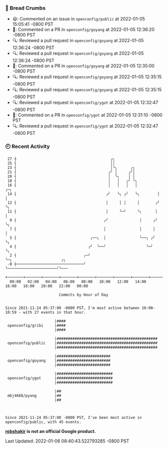 ### 🍞 Bread Crumbs

 * 😃: Commented on an issue in `openconfig/public` at 2022-01-05 15:05:41 -0800 PST
 * 💬: Commented on a PR in  `openconfig/goyang` at 2022-01-05 12:36:20 -0800 PST
 * 🔍: Reviewed a pull request in  `openconfig/goyang` at 2022-01-05 12:36:24 -0800 PST
 * 🔍: Reviewed a pull request in  `openconfig/goyang` at 2022-01-05 12:36:24 -0800 PST
 * 💬: Commented on a PR in  `openconfig/goyang` at 2022-01-05 12:35:00 -0800 PST
 * 🔍: Reviewed a pull request in  `openconfig/goyang` at 2022-01-05 12:35:15 -0800 PST
 * 🔍: Reviewed a pull request in  `openconfig/goyang` at 2022-01-05 12:35:15 -0800 PST
 * 🔍: Reviewed a pull request in  `openconfig/ygot` at 2022-01-05 12:32:47 -0800 PST
 * 💬: Commented on a PR in  `openconfig/ygot` at 2022-01-05 12:31:10 -0800 PST
 * 🔍: Reviewed a pull request in  `openconfig/ygot` at 2022-01-05 12:32:47 -0800 PST

### 🕘 Recent Activity
```
 27 ┼                                          ╭╮
 25 ┤                                          ││
 23 ┤                                          │╰╮      ╭╮
 21 ┤                                         ╭╯ │     ╭╯│
 20 ┤                                         │  ╰╮    │ │
 18 ┤                                         │   │   ╭╯ ╰╮
 16 ┤                                         │   │   │   │         ╭─╮
 14 ┤                                        ╭╯   ╰╮ ╭╯   ╰╮        │ │
 12 ┤                                        │     │ │     │       ╭╯ ╰╮
 11 ┤                                        │     ╰─╯     ╰╮      │   │
  9 ┤                                       ╭╯              │     ╭╯   ╰╮
  7 ┤                                       │               │     │     │
  5 ┤                                 ╭──╮  │               ╰──╮ ╭╯     ╰╮
  4 ┤                                ╭╯  ╰──╯                  ╰─╯       ╰╮
  2 ┤                              ╭─╯                                    ╰─╮                      ╭╮
 -0 ┼──────────────────────────────╯                                        ╰──────────────────────╯╰───
    +───────+───────+───────+───────+───────+───────+───────+───────+───────+───────+───────+───────+────
  00:00   02:00   04:00   06:00   08:00   10:00   12:00   14:00   16:00   18:00   20:00   22:00   00:00   

						Commits by Hour of Day


Since 2021-11-24 05:37:00 -0800 PST, I'm most active between 10:00-10:59 - with 27 events in that hour.

```



```
                      |####
 openconfig/gribi     |####
                      |####

                      |#############################################
 openconfig/public    |#############################################
                      |#############################################

                      |########################
 openconfig/goyang    |########################
                      |########################

                      |#########################
 openconfig/ygot      |#########################
                      |#########################

                      |##
 mbj4668/pyang        |##
                      |##



Since 2021-11-24 05:37:00 -0800 PST, I've been most active in openconfig/public, with 45 events.

```
**[robshakir](mailto:robjs@google.com) is not an official Google product.**  


Last Updated: 2022-01-06 08:40:43.522793285 -0800 PST
